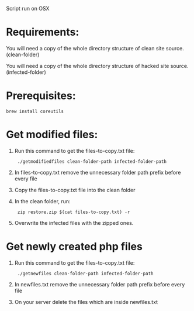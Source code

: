 Script run on OSX

# Requirements:
You will need a copy of the whole directory structure of clean site source. (clean-folder)

You will need a copy of the whole directory structure of hacked site source. (infected-folder)

# Prerequisites:
	brew install coreutils

# Get modified files:

1. Run this command to get the files-to-copy.txt file:

		./getmodifiedfiles clean-folder-path infected-folder-path

2. In files-to-copy.txt remove the unnecessary folder path prefix before every file

3. Copy the files-to-copy.txt file into the clean folder

4. In the clean folder, run:

		zip restore.zip $(cat files-to-copy.txt) -r

5. Overwrite the infected files with the zipped ones.

# Get newly created php files

1. Run this command to get the files-to-copy.txt file:

		./getnewfiles clean-folder-path infected-folder-path

2. In newfiles.txt remove the unnecessary folder path prefix before every file

3. On your server delete the files which are inside newfiles.txt
